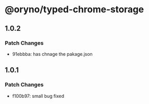 # @oryno/typed-chrome-storage

## 1.0.2

### Patch Changes

- 91ebbba: has chnage the pakage.json

## 1.0.1

### Patch Changes

- f100b97: small bug fixed
